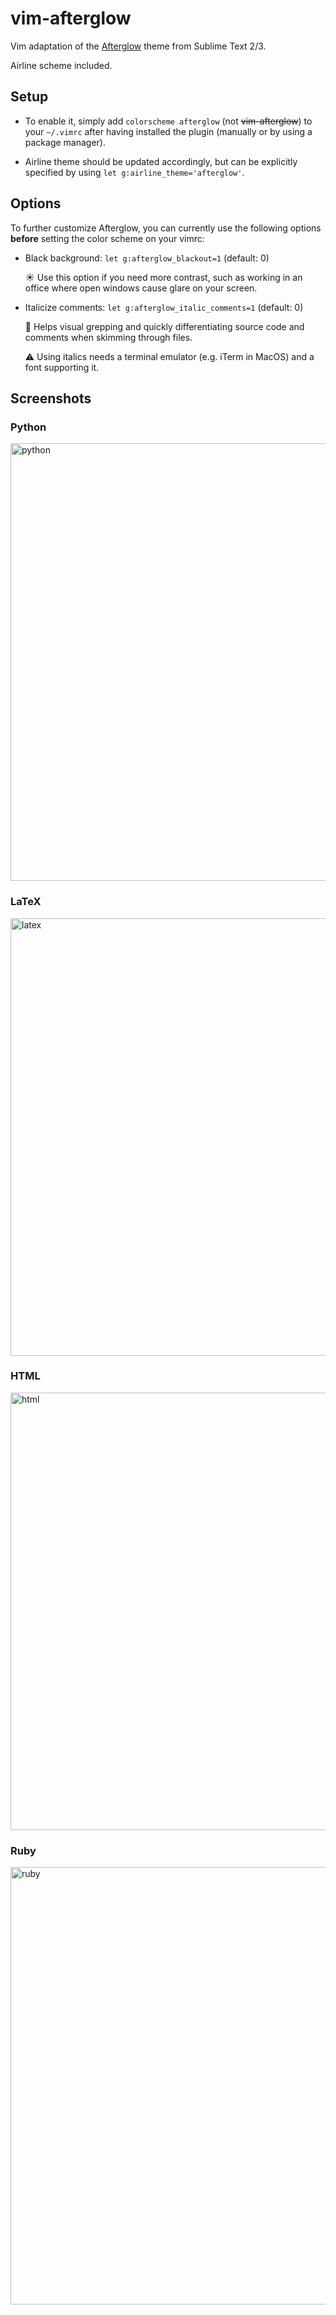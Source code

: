 # vim-afterglow

Vim adaptation of the [Afterglow](https://github.com/YabataDesign/afterglow-theme) theme from Sublime Text 2/3.

Airline scheme included.

## Setup

- To enable it, simply add `colorscheme afterglow` (not ~~vim-afterglow~~) to your `~/.vimrc` after having installed the plugin (manually or by using a package manager).

- Airline theme should be updated accordingly, but can be explicitly specified by using `let g:airline_theme='afterglow'`.

## Options

To further customize Afterglow, you can currently use the following options **before** setting the color scheme on your
vimrc:

- Black background: `let g:afterglow_blackout=1` (default: 0)

     ☀️ Use this option if you need more contrast, such as working in an office where open windows cause glare on your screen.

- Italicize comments: `let g:afterglow_italic_comments=1` (default: 0)

    📖 Helps visual grepping and quickly differentiating source code and comments when skimming through files.

    ⚠️ Using italics needs a terminal emulator (e.g. iTerm in MacOS) and a font supporting it.

## Screenshots

### Python
<img width="700" alt="python" src="https://cloud.githubusercontent.com/assets/8104631/23351157/c9c22072-fcbf-11e6-8c58-a04e0838ce5c.png">

### LaTeX
<img width="700" alt="latex" src="https://cloud.githubusercontent.com/assets/8104631/23351155/c9b3d7c4-fcbf-11e6-8229-0c50707a98be.png">

### HTML
<img width="700" alt="html" src="https://cloud.githubusercontent.com/assets/8104631/23351156/c9bd9318-fcbf-11e6-9f49-0dc661c5aad5.png">

### Ruby
<img width="700" alt="ruby" src="https://cloud.githubusercontent.com/assets/8104631/23351154/c99cf856-fcbf-11e6-88f6-857568a7ed8d.png">
